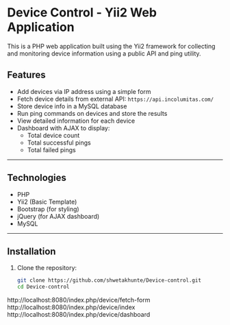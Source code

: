 # Device Control - Yii2 Web Application

This is a PHP web application built using the Yii2 framework for collecting and monitoring device information using a public API and ping utility.

## Features

- Add devices via IP address using a simple form
- Fetch device details from external API: `https://api.incolumitas.com/`
- Store device info in a MySQL database
- Run ping commands on devices and store the results
- View detailed information for each device
- Dashboard with AJAX to display:
  - Total device count
  - Total successful pings
  - Total failed pings

---

## Technologies

- PHP
- Yii2 (Basic Template)
- Bootstrap (for styling)
- jQuery (for AJAX dashboard)
- MySQL

---

## Installation

1. Clone the repository:
   ```bash
   git clone https://github.com/shwetakhunte/Device-control.git
   cd Device-control


http://localhost:8080/index.php/device/fetch-form
http://localhost:8080/index.php/device/index
http://localhost:8080/index.php/device/dashboard

